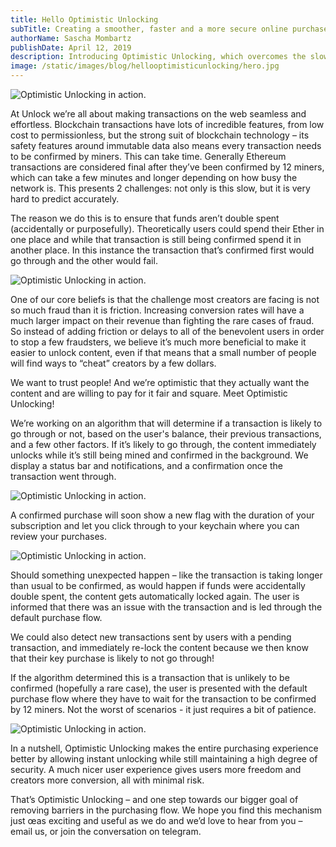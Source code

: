 ```yaml
---
title: Hello Optimistic Unlocking
subTitle: Creating a smoother, faster and a more secure online purchase experience
authorName: Sascha Mombartz
publishDate: April 12, 2019
description: Introducing Optimistic Unlocking, which overcomes the slow confirmation times and provides a better user experience for blockchain transactions.
image: /static/images/blog/hellooptimisticunlocking/hero.jpg
---
```

![Optimistic Unlocking in action.](/static/images/blog/hellooptimisticunlocking/hero.jpg)

At Unlock we’re all about making transactions on the web seamless and effortless. Blockchain transactions have lots of incredible features, from low cost to permissionless, but the strong suit of blockchain technology – its safety features around immutable data also means every transaction needs to be confirmed by miners. This can take time. Generally Ethereum transactions are considered final after they’ve been confirmed by 12 miners, which can take a few minutes and longer depending on how busy the network is. This presents 2 challenges: not only is this slow, but it is very hard to predict accurately.

The reason we do this is to ensure that funds aren’t double spent (accidentally or purposefully). Theoretically users could spend their Ether in one place and while that transaction is still being confirmed spend it in another place. In this instance the transaction that’s confirmed first would go through and the other would fail.

![Optimistic Unlocking in action.](/static/images/blog/hellooptimisticunlocking/locked.jpg)

One of our core beliefs is that the challenge most creators are facing is not so much fraud than it is friction. Increasing conversion rates will have a much larger impact on their revenue than fighting the rare cases of fraud. So instead of adding friction or delays to all of the benevolent users in order to stop a few fraudsters, we believe it’s much more beneficial to make it easier to unlock content, even if that means that a small number of people will find ways to “cheat” creators by a few dollars.

We want to trust people! And we’re optimistic that they actually want the content and are willing to pay for it fair and square. Meet Optimistic Unlocking!

We’re working on an algorithm that will determine if a transaction is likely to go through or not, based on the user's balance, their previous transactions, and a few other factors. If it’s likely to go through, the content immediately unlocks while it’s still being mined and confirmed  in the background. We display a status bar and notifications, and a confirmation once the transaction went through.

![Optimistic Unlocking in action.](/static/images/blog/hellooptimisticunlocking/confirming.jpg)

A confirmed purchase will soon show a new flag with the duration of your subscription and let you click through to your keychain where you can review your purchases.

![Optimistic Unlocking in action.](/static/images/blog/hellooptimisticunlocking/subscribed.jpg)

Should something unexpected happen – like the transaction is taking longer than usual to be confirmed, as would happen if funds were accidentally double spent, the content gets automatically locked again. The user is informed that there was an issue with the transaction and is led through the default purchase flow.

We could also detect new transactions sent by users with a pending transaction, and immediately re-lock the content because we then know that their key purchase is likely to not go through!

If the algorithm determined this is a transaction that is unlikely to be confirmed (hopefully a rare case), the user is presented with the default purchase flow where they have to wait for the transaction to be confirmed by 12 miners. Not the worst of scenarios - it just requires a bit of patience.

![Optimistic Unlocking in action.](/static/images/blog/hellooptimisticunlocking/stages.jpg)

In a nutshell, Optimistic Unlocking makes the entire purchasing experience better by allowing instant unlocking while still maintaining a high degree of security. A much nicer user experience gives users more freedom and creators more conversion, all with minimal risk.

That’s Optimistic Unlocking – and one step towards our bigger goal of removing barriers in the purchasing flow. We hope you find this mechanism just œas exciting and useful as we do and we’d love to hear from you – email us, or join the conversation on telegram.
